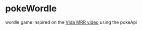 # pokeWordle
wordle game inspired on the [Vida MRR video](https://www.youtube.com/watch?v=oe27wXQ9yR4) using the pokeApi

